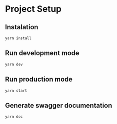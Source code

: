 # Project Setup

## Instalation
```
yarn install
```


## Run development mode
```
yarn dev
```


## Run production mode
```
yarn start
```


## Generate swagger documentation
```
yarn doc
```
